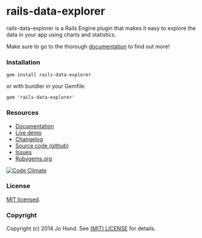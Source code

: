 rails-data-explorer
===================

rails-data-explorer is a Rails Engine plugin that makes it easy to explore the 
data in your app using charts and statistics.

Make sure to go to the thorough [documentation](http://rails-data-explorer.clearcove.ca)
to find out more!


### Installation

`gem install rails-data-explorer`

or with bundler in your Gemfile:

`gem 'rails-data-explorer'`



### Resources

* [Documentation](http://rails-data-explorer.clearcove.ca)
* [Live demo](http://rails-data-explorer-demo.herokuapp.com)
* [Changelog](https://github.com/jhund/rails-data-explorer/blob/master/CHANGELOG.md)
* [Source code (github)](https://github.com/jhund/rails-data-explorer)
* [Issues](https://github.com/jhund/rails-data-explorer/issues)
* [Rubygems.org](http://rubygems.org/gems/rails-data-explorer)

[![Code Climate](https://codeclimate.com/github/jhund/rails-data-explorer.png)](https://codeclimate.com/github/jhund/rails-data-explorer)

### License

[MIT licensed](https://github.com/jhund/rails-data-explorer/blob/master/MIT-LICENSE).



### Copyright

Copyright (c) 2014 Jo Hund. See [(MIT) LICENSE](https://github.com/jhund/rails-data-explorer/blob/master/MIT-LICENSE) for details.
